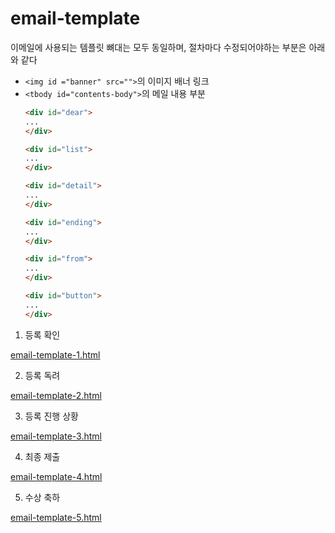 # email-template

이메일에 사용되는 템플릿 뼈대는 모두 동일하며, 절차마다 수정되어야하는 부분은 아래와 같다
- `<img id ="banner" src="">`의 이미지 배너 링크
- `<tbody id="contents-body">`의 메일 내용 부분
    ``` html
    <div id="dear">
    ... 
    </div>

    <div id="list">
    ...
    </div>

    <div id="detail">
    ...
    </div>

    <div id="ending">
    ...
    </div>

    <div id="from">
    ...
    </div>
    
    <div id="button">
    ...
    </div>
    ```

1. 등록 확인

[email-template-1.html](email-template-1.html)

2. 등록 독려

[email-template-2.html](email-template-2.html)

3. 등록 진행 상황

[email-template-3.html](email-template-3.html)

4. 최종 제출

[email-template-4.html](email-template-4.html)

5. 수상 축하

[email-template-5.html](email-template-5.html)